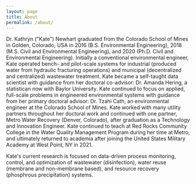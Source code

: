 ```yaml
---
layout: page
title: About
permalink: /about/
---
```


Dr. Kathryn ("Kate") Newhart graduated from the Colorado School of Mines in Golden, Colorado, USA in 2016 (B.S. Environmental Engineering), 2018 (M.S. Civil and Environmental Engineering), and 2020 (Ph.D. Civil and Environmental Engineering). Initially a conventional environmental engineer, Kate operated bench- and pilot-scale systems for industrial (produced water from hydraulic fracturing operations) and municipal (decentralized and centralized) wastewater treatment. Kate became a self-taught data scientist with guidance from her doctoral co-advisor: Dr. Amanda Hering, a statistican now with Baylor University. Kate continued to focus on applied, full-scale problems in engineered environmental systems with guidance from her primary doctoral advisor: Dr. Tzahi Cath, an  environmental engineer at the Colorado School of Mines. Kate worked with many utility partners throughout her doctoral work and continued with one partner, Metro Water Recovery (Denver, Colorado), after graduation as a Technology and Innovation Engineer. Kate continued to teach at Red Rocks Community College in the Water Quality Management Program during her time at Metro, and ultimately returned to academia after joining the United States Military Academy at West Point, NY in 2021. 

Kate's current research is focused on data-driven process monitoring, control, and optimization of wastewater (disinfection), water reuse (membrane and non-membrane based), and resource recovery (phosphrous precipitation) systems. 